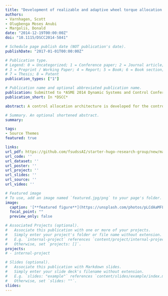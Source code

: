 ```yaml
---
title: "Development of realizable and adaptive wheel torque allocation for the control of planar vehicle dynamics"
authors:
- Varnhagen, Scott
- Olugbenga Moses Anubi 
- Margolis, Donald
date: "2014-12-19T00:00:00Z"
doi: "10.1115/DSCC2014-5841"

# Schedule page publish date (NOT publication's date).
publishDate: "2017-01-01T00:00:00Z"

# Publication type.
# Legend: 0 = Uncategorized; 1 = Conference paper; 2 = Journal article;
# 3 = Preprint / Working Paper; 4 = Report; 5 = Book; 6 = Book section;
# 7 = Thesis; 8 = Patent
publication_types: ["1"]

# Publication name and optional abbreviated publication name.
publication: Submitted to *ASME 2014 Dynamic Systems and Control Conference *
publication_short: In *DSCC*

abstract: A control allocation architecture is developed for the control of the planar dynamics of a wheel motored vehicle. First, a benchmark controller is presented which takes advantage of indeterminate tire information to make informed control allocation decisions. This optimal controller is then simplified by an assumption of small slip-ratio, resulting in a controller which relies on only estimable parameters and is thus practical. Unfortunately, this suboptimal control allocation receives no information relating to tire saturation and its performance is significantly degraded compared with the optimal controller. In response, a holistic measure of tire saturation based only on estimable quantities is proposed and incorporated into the suboptimal control allocation routine. The result is a real-time implementable control system whose performance approaches that of the optimal benchmark control system.

# Summary. An optional shortened abstract.
summary: 

tags:
- Source Themes
featured: true

links:
url_pdf: https://github.com/fsudssAI/starter-hugo-research-group/new/main/content/publication/drawtcpvd/drawtcpvd.pdf
url_code: ''
url_dataset: ''
url_poster: ''
url_project: ''
url_slides: ''
url_source: ''
url_video: ''

# Featured image
# To use, add an image named `featured.jpg/png` to your page's folder. 
image:
  caption: '[**featured figure**](https://unsplash.com/photos/pLCdAaMFLTE)'
  focal_point: ""
  preview_only: false

# Associated Projects (optional).
#   Associate this publication with one or more of your projects.
#   Simply enter your project's folder or file name without extension.
#   E.g. `internal-project` references `content/project/internal-project/index.md`.
#   Otherwise, set `projects: []`.
projects:
# - internal-project

# Slides (optional).
#   Associate this publication with Markdown slides.
#   Simply enter your slide deck's filename without extension.
#   E.g. `slides: "example"` references `content/slides/example/index.md`.
#   Otherwise, set `slides: ""`.
slides:
---
```


